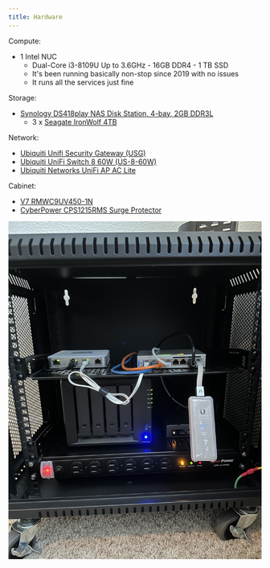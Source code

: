 ```yaml
---
title: Hardware
---
```


Compute:

- 1 Intel NUC
  - Dual-Core i3-8109U Up to 3.6GHz - 16GB DDR4 - 1 TB SSD
  - It's been running basically non-stop since 2019 with no issues
  - It runs all the services just fine

Storage:

- [Synology DS418play NAS Disk Station, 4-bay, 2GB DDR3L](https://www.amazon.com/gp/product/B075ZNKCK4/ref=ppx_yo_dt_b_search_asin_title?ie=UTF8&psc=1)
  - 3 x [Seagate IronWolf 4TB](https://www.amazon.com/gp/product/B07H289S79/ref=ppx_yo_dt_b_search_asin_title?ie=UTF8&psc=1)

Network:

- [Ubiquiti Unifi Security Gateway (USG)](https://www.amazon.com/gp/product/B00LV8YZLK/ref=ppx_yo_dt_b_search_asin_title?ie=UTF8&psc=1)
- [Ubiquiti UniFi Switch 8 60W (US-8-60W)](https://www.amazon.com/gp/product/B01MU3WUX1/ref=ppx_yo_dt_b_search_asin_title?ie=UTF8&psc=1)
- [Ubiquiti Networks UniFi AP AC Lite](https://www.amazon.com/gp/product/B016K4GQVG/ref=ppx_yo_dt_b_search_asin_title?ie=UTF8&psc=1)

Cabinet:

- [V7 RMWC9UV450-1N](https://www.amazon.com/gp/product/B07NPG9TN9/ref=ppx_yo_dt_b_search_asin_title?ie=UTF8&psc=1)
- [CyberPower CPS1215RMS Surge Protector](https://www.amazon.com/gp/product/B00077INZU/ref=ppx_yo_dt_b_search_asin_title?ie=UTF8&psc=1)

![](../../../assets/homelab/cabinet-photo.jpg)
